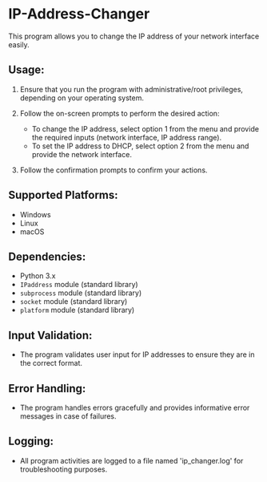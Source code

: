 # IP-Address-Changer

This program allows you to change the IP address of your network interface easily.

## Usage:

1. Ensure that you run the program with administrative/root privileges, depending on your operating system.

2. Follow the on-screen prompts to perform the desired action:
   - To change the IP address, select option 1 from the menu and provide the required inputs (network interface, IP address range).
   - To set the IP address to DHCP, select option 2 from the menu and provide the network interface.

3. Follow the confirmation prompts to confirm your actions.

## Supported Platforms:

- Windows
- Linux
- macOS

## Dependencies:

- Python 3.x
- `IPaddress` module (standard library)
- `subprocess` module (standard library)
- `socket` module (standard library)
- `platform` module (standard library)

## Input Validation:

- The program validates user input for IP addresses to ensure they are in the correct format.

## Error Handling:

- The program handles errors gracefully and provides informative error messages in case of failures.

## Logging:

- All program activities are logged to a file named 'ip_changer.log' for troubleshooting purposes.

